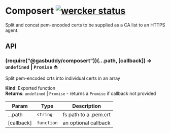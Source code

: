 # Composert [![wercker status](https://app.wercker.com/status/c3b342d913fc360f95f24ea5aee88ff3/s/master "wercker status")](https://app.wercker.com/project/byKey/c3b342d913fc360f95f24ea5aee88ff3)

Split and concat pem-encoded certs to be supplied as a CA list to an HTTPS agent.

## API

### (require("@gasbuddy/composert"))(...path, [callback]) ⇒ <code>undefined</code> &#124; <code>Promise</code> ⏏
Split pem-encoded crts into individual certs in an array

**Kind**: Exported function  
**Returns**: <code>undefined</code> &#124; <code>Promise</code> - returns a <code>Promise</code> if callback not provided

| Param | Type | Description |
| --- | --- | --- |
| ...path | <code>string</code> | fs path to a .pem.crt |
| [callback] | <code>function</code> | an optional callback |


